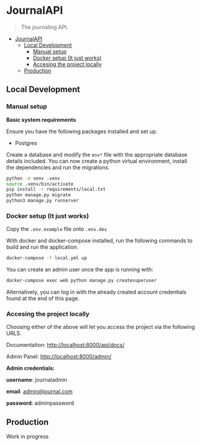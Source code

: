 # JournalAPI
> The journaling API.

- [JournalAPI](#journalapi)
  - [Local Development](#local-development)
    - [Manual setup](#manual-setup)
    - [Docker setup (It just works)](#docker-setup-it-just-works)
    - [Accesing the project locally](#accesing-the-project-locally)
  - [Production](#production)

## Local Development

### Manual setup

**Basic system requirements**

Ensure you have the following packages installed and set up.

 - Postgres
 
Create a database and modify the `env*` file with the appropriate database details included. 
You can now create a python virtual environment, install the dependencies and run the migrations.


```bash
python -m venv .venv
source .venv/bin/activate
pip install -r requirements/local.txt
python manage.py migrate
python3 manage.py runserver
```

### Docker setup (It just works)

Copy the `.env.example` file onto `.env.dev`

With docker and docker-compose installed, run the following commands to build and run the application.

```bash
docker-compose -f local.yml up
```

You can create an admin user once the app is running with:

```bash
docker-compose exec web python manage.py createsuperuser
```

Alternatively, you can log in with the already created account credentials found at the end of this page.

### Accesing the project locally

Choosing either of the above will let you access the project via the following URLS.

Documentation: [http://localhost:8000/api/docs/](http://localhost:8000/api/docs/)

Admin Panel: [http://localhost:8000/admin/](http://localhost:8000/admin/)


**Admin credentials:**

**username**: journaladmin

**email**: admin@journal.com

**password**: adminpassword

## Production 

Work in progress